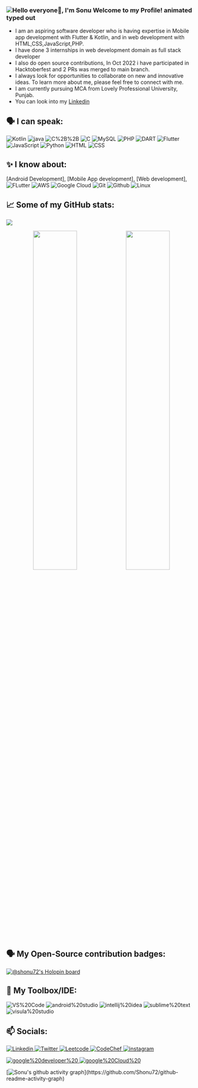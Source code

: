 ### <img src="https://readme-typing-svg.demolab.com?font=Operator+Mono&size=37&duration=2800&pause=2000&color=FAFAFA&center=true&vCenter=true&width=940&height=50&lines=Hey%2C+I'm+Sonu+Welcome+to+my+Github+Profile!" align="middle" alt=" Hello everyone👋, I'm Sonu Welcome to my Profile! animated typed out">

- I am an aspiring software developer who is having expertise in Mobile app development with Flutter & Kotlin, and in web development with HTML,CSS,JavaScript,PHP.
- I have done 3 internships in web development domain as full stack developer 
- I also do open source contributions, In Oct 2022 i have participated in Hacktoberfest and 2 PRs was merged to main branch.
- I always look for opportunities to collaborate on new and innovative ideas. To learn more about me, please feel free to connect with me.  
- I am currently pursuing MCA from Lovely Professional University, Punjab.
- You can look into my [Linkedin](https://www.linkedin.com/in/sonu7250/)

## 🗣️ I can speak:

![Kotlin](https://img.shields.io/badge/Kotlin-0095D5?&style=for-the-badge&logo=kotlin&logoColor=white)
![java](https://img.shields.io/badge/-java-black?logo=Java&logoColor=f95704&style=for-the-badge)
![C%2B%2B](https://img.shields.io/badge/-C%2B%2B-white?logo=C%2B%2B&logoColor=blue&style=for-the-badge)
![C](https://img.shields.io/badge/-C%20Language-black?logo=Codio&style=for-the-badge)
![MySQL](https://img.shields.io/badge/MySQL-00000F?style=for-the-badge&logo=mysql&logoColor=white)
![PHP](https://img.shields.io/badge/PHP-777BB4?style=for-the-badge&logo=php&logoColor=white)
![DART](https://img.shields.io/badge/Dart-0175C2?style=for-the-badge&logo=dart&logoColor=white)
![Flutter](https://img.shields.io/badge/Flutter-02569B?style=for-the-badge&logo=flutter&logoColor=white)
![JavaScript](https://img.shields.io/badge/-JavaScript-ffc700?logo=JavaScript&logoColor=black&style=for-the-badge)
![Python](https://img.shields.io/badge/-Python-ffc700?logo=Python&logoColor=2e8517&style=for-the-badge)
![HTML](https://img.shields.io/badge/HTML5-E34F26?style=for-the-badge&logo=html5&logoColor=white)
![CSS](https://img.shields.io/badge/CSS3-1572B6?style=for-the-badge&logo=css3&logoColor=white)

## ✨ I know about:

[Android Development],
[Mobile App development],
[Web development],
![FLutter](https://img.shields.io/badge/Flutter-02569B?style=for-the-badge&logo=flutter&logoColor=white)
![AWS](https://img.shields.io/badge/Amazon_AWS-232F3E?style=for-the-badge&logo=amazon-aws&logoColor=white)
![Google Cloud](https://img.shields.io/badge/Google_Cloud-4285F4?style=for-the-badge&logo=google-cloud&logoColor=white)
![Git](https://img.shields.io/badge/-Git-white?logo=Git&logoColor=f01313&style=for-the-badge)
![Github](https://img.shields.io/badge/-Github-black?logo=GitHub&logoColor=white&style=for-the-badge)
![Linux](https://img.shields.io/badge/-Linux-darkcyan?logo=Linux&logoColor=black&style=for-the-badge)

## 📈 Some of my GitHub stats:

![](https://komarev.com/ghpvc/?username=Shonu72-hash&style=flat-square)
<p align="center">
  <img width="48%" src="https://github-readme-stats.vercel.app/api?username=Shonu72&show_icons=true&theme=tokyonight" />
  <img width="48%" src="https://github-readme-streak-stats.herokuapp.com/?user=Shonu72&theme=tokyonight"/>
</p>

## 🗣️ My Open-Source contribution badges:

[![@shonu72's Holopin board](https://holopin.me/shonu72)](https://holopin.io/@shonu72)


## 🧰 My Toolbox/IDE:

![VS%20Code](https://img.shields.io/badge/-VS%20Code-black?logo=Visual%20Studio%20Code&logoColor=059df4&style=for-the-badge)
![android%20studio](https://img.shields.io/badge/Android_Studio-3DDC84?style=for-the-badge&logo=android-studio&logoColor=white)
![intellij%20idea](https://img.shields.io/badge/-intellij%20idea%20ultimate-black?logo=IntelliJ%20IDEA&logoColor=dc14d0&style=for-the-badge)
![sublime%20text](https://img.shields.io/badge/sublime_text-%23575757.svg?&style=for-the-badge&logo=sublime-text&logoColor=important)
![visula%20studio](https://img.shields.io/badge/Visual_Studio-5C2D91?style=for-the-badge&logo=visual%20studio&logoColor=white)

## 📫 Socials:

<a href="https://www.linkedin.com/in/sonu72/">
<img alt="Linkedin" src="https://img.shields.io/badge/LinkedIn-0077B5?style=for-the-badge&logo=linkedin&logoColor=white">
 </a>
 <a href="https://twitter.com/KushwahaShonu">
<img alt="Twitter" src="https://img.shields.io/badge/-Twitter-blue?logo=Twitter&logoColor=white&style=for-the-badge"> </a>
 <a href="https://leetcode.com/shonu72/">
<img alt="Leetcode" src="https://img.shields.io/badge/-LeetCode-FFA116?style=for-the-badge&logo=LeetCode&logoColor=black"> </a>
<a href="https://www.codechef.com/users/shour77">
<img alt="CodeChef" src="https://img.shields.io/badge/CodeChef-5B4638.svg?style=for-the-badge&logo=CodeChef&logoColor=white">
 </a>
<a href="https://www.instagram.com/its_zero_one/">
<img alt="instagram" src="https://img.shields.io/badge/Instagram-E4405F?style=for-the-badge&logo=instagram&logoColor=white"></a>

<a href = "https://developers.google.com/profile/u/117406083765912123213"><img alt="google%20developer%20" src="https://img.shields.io/badge/-google%20developer%20-f35902?logo=Google%20Search%20Console&logoColor=white&style=for-the-badge">
</a>
<a href = "https://www.cloudskillsboost.google/public_profiles/55b01759-2766-4676-bf85-452c10f2a429"><img alt="google%20Cloud%20" src="https://img.shields.io/badge/-google%20developer%20-f35902?logo=Google%20Search%20Console&logoColor=white&style=for-the-badge">
</a>

[![Sonu's github activity graph](https://github-readme-activity-graph.cyclic.app/graph?username=Shonu72&bg_color=0f2d3d&color=1cadfb&line=1cadfb&point=1cadfb&area=true&hide_border=true")](https://github.com/Shonu72/github-readme-activity-graph)	

	
	
